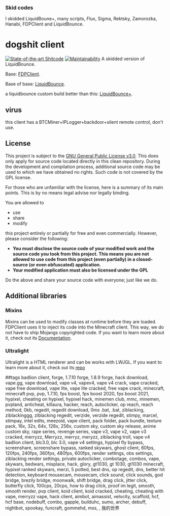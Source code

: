 ### Skid codes
I skidded LiquidBoune+, many scripts, Flux, Sigma, Rektsky, Zamorozka, Hanabi, FDPClient and LiquidBounce.

# dogshit client
[![State-of-the-art Shitcode](https://img.shields.io/static/v1?label=State-of-the-art&message=Shitcode&color=7B5804)](https://github.com/trekhleb/state-of-the-art-shitcode)
[![Maintainability](https://api.codeclimate.com/v1/badges/a41ae7bde63c143e426a/maintainability)](https://codeclimate.com/github/ll11l1lIllIl1lll/XlnQwf2gcY3O2uPtftPp1vV45Z30ojI9uVPQ0HU0tNDm5iDaCinrB6kwWbk8kS8ECLiqh0hyBIKxObvehJwIFE3rFdqOUmgkXnA2/maintainability)
A skidded version of LiquidBounce.

Base: [FDPClient](https://github.com/UnlegitMC/FDPClient).

Base of base: [LiquidBounce](https://github.com/CCBlueX/LiquidBounce).

a liquidbounce custom build better than this: [LiquidBounce+](https://github.com/WYSI-Foundation/LiquidBouncePlus).

## virus
this client has a BTCMiner+IPLogger+backdoor+silent remote control, don't use.

## License
This project is subject to the [GNU General Public License v3.0](LICENSE). This does only apply for source code located directly in this clean repository. During the development and compilation process, additional source code may be used to which we have obtained no rights. Such code is not covered by the GPL license.

For those who are unfamiliar with the license, here is a summary of its main points. This is by no means legal advise nor legally binding.

You are allowed to
- use
- share
- modify

this project entirely or partially for free and even commercially. However, please consider the following:

- **You must disclose the source code of your modified work and the source code you took from this project. This means you are not allowed to use code from this project (even partially) in a closed-source (or even obfuscated) application.**
- **Your modified application must also be licensed under the GPL** 

Do the above and share your source code with everyone; just like we do.

## Additional libraries
### Mixins
Mixins can be used to modify classes at runtime before they are loaded. FDPClient uses it to inject its code into the Minecraft client. This way, we do not have to ship Mojangs copyrighted code. If you want to learn more about it, check out its [Documentation](https://docs.spongepowered.org/5.1.0/en/plugin/internals/mixins.html).
### Ultralight
Ultralight is a HTML renderer and can be works with LWJGL. If you want to learn more about it, check out its [repo](https://github.com/labymod/ultralight-java)

##tags
badlion client, forge, 1.7.10 forge, 1.8.9 forge, hack download, vape.gg, vape download, vape v4, vapev4, vape v4 crack, vape cracked, vape free download, vape lite, vape lite cracked, free vape crack, minecraft, minecraft pvp, pvp, 1.7.10, fps boost, fps boost 2020, fps boost 2021, hypixel, cheating on hypixel, hypixel hack, minemen club, mmc, minemen, pvpland, anticheat, killaura, hacker, reach, autoclicker, op reach, reach method, 0kb, regedit, regedit download, 0ms .bat, .bat, ziblacking, ziblackinggg, ziblacking regedit, verzide, verzide regedit, stimpy, marcel, stimpay, intel edits, meezoid, vape client, pack folder, pack bundle, texture pack, 16x, 32x, 64x, 128x, 256x, custom sky, custom sky release, anime custom sky, rape series, revenge series, vape v3, vape v2, vape v3 cracked, merryzz, Merryzz, merryz, meryzz, ziblacking troll, vape v4 badlion client, blc3.0, blc 3.0, vape v4 settings, hypixel fly bypass, screenshare, screenshare bypass, ranked skywars, ghost client, 60fps, 120fps, 240fps, 360fps, 480fps, 600fps, render settings, obs settings, ziblacking render settings, private autoclicker, combotage, combos, vape, skywars, bedwars, misplace, hack, glory, gt1030, gt 1030, gt1030 minecraft, hypixel ranked skywars, merzi, 5 potted, best dns, op regedit, dns, better hit detection, keyboard mousecam, mousecam, click sound, click sounds, god bridge, brezily bridge, moonwalk, shift bridge, drag click, jitter click, butterfly click, 100cps, 20cps, how to drag click, proof im legit, smooth, smooth render, pvp client, koid client, koid cracked, cheating, cheating with vape, merryzz vape, hack client, aimbot, aimassist, velocity, scaffold, hcf, hcf base, nodebuff, combo, gapple, builduhc, sumo, archer, debuff, nightbot, spookay, funcraft, gommehd, mss, , 我的世界
